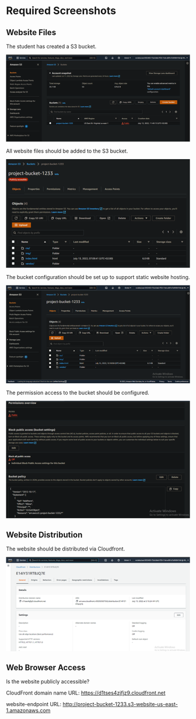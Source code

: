 # Required Screenshots

## Website Files

The student has created a S3 bucket.

![img](/screenshots/bucket_created.png)

All website files should be added to the S3 bucket.

![img](/screenshots/bucketfiles.png)

The bucket configuration should be set up to support static website hosting.

![gif](/screenshots/configuring_static_hosting_bucket.gif)

The permission access to the bucket should be configured.

![img](/screenshots/bucket_public.png)

## Website Distribution

The website should be distributed via Cloudfront.

![img](/screenshots/cloudfront.png)

## Web Browser Access

Is the website publicly accessible?

CloudFront domain name URL: <https://d1tses4zjfjz9.cloudfront.net>

website-endpoint URL: <http://project-bucket-1233.s3-website-us-east-1.amazonaws.com>
